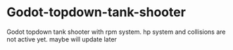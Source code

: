# Godot-topdown-tank-shooter
Godot topdown tank shooter with rpm system. hp system and collisions are not active yet. maybe will update later
